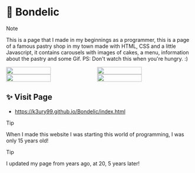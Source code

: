 # 🥧 Bondelic
> [!NOTE]
This is a page that I made in my beginnings as a programmer, this is a page of a famous pastry shop in my town made with HTML, CSS and a little Javascript, it contains carousels with images of cakes, a menu, information about the pastry and some Gif. PS: Don't watch this when you're hungry. :)

<!-- En resumen, solo se sube la imagen y se toma el URL para editarlo, y se utiliza display flex para agregarlas una al lado de la otra ajustando el width -->
<div style="display: flex;">
  <img src="https://github.com/user-attachments/assets/ea4d994a-82ac-48a3-a0bc-bc82e197bf3d" width="49%"></img> 
  <img src="https://github.com/user-attachments/assets/60b1aac0-5378-4067-b382-5a7a9f827b6e" width="49%"></img>   
</div>

<div style="display: flex;">
  <img src="https://github.com/user-attachments/assets/e91c121e-7e8c-4922-85cd-f97bfd5852df" width="49%"></img> 
  <img src="https://github.com/user-attachments/assets/122d9655-85c5-42a8-a62a-16cc8f8672b1" width="49%"></img>   
</div>

## ✨ Visit Page
- https://k3ury99.github.io/Bondelic/index.html

> [!TIP]
When I made this website I was starting this world of programming, I was only 15 years old!

> [!TIP]
I updated my page from years ago, at 20, 5 years later!
